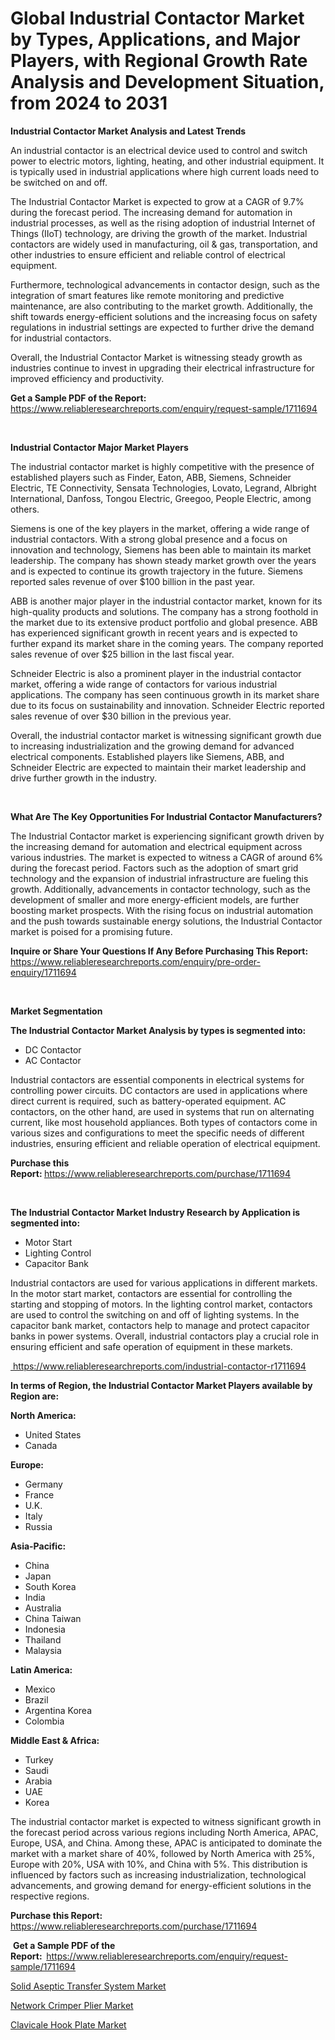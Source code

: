 <p><h1>Global Industrial Contactor Market by Types, Applications, and Major Players, with Regional Growth Rate Analysis and Development Situation, from 2024 to 2031</h1></p><p><strong>Industrial Contactor Market Analysis and Latest Trends</strong></p>
<p><p>An industrial contactor is an electrical device used to control and switch power to electric motors, lighting, heating, and other industrial equipment. It is typically used in industrial applications where high current loads need to be switched on and off.</p><p>The Industrial Contactor Market is expected to grow at a CAGR of 9.7% during the forecast period. The increasing demand for automation in industrial processes, as well as the rising adoption of industrial Internet of Things (IIoT) technology, are driving the growth of the market. Industrial contactors are widely used in manufacturing, oil & gas, transportation, and other industries to ensure efficient and reliable control of electrical equipment.</p><p>Furthermore, technological advancements in contactor design, such as the integration of smart features like remote monitoring and predictive maintenance, are also contributing to the market growth. Additionally, the shift towards energy-efficient solutions and the increasing focus on safety regulations in industrial settings are expected to further drive the demand for industrial contactors.</p><p>Overall, the Industrial Contactor Market is witnessing steady growth as industries continue to invest in upgrading their electrical infrastructure for improved efficiency and productivity.</p></p>
<p><strong>Get a Sample PDF of the Report:&nbsp;</strong> <a href="https://www.reliableresearchreports.com/enquiry/request-sample/1711694">https://www.reliableresearchreports.com/enquiry/request-sample/1711694</a></p>
<p>&nbsp;</p>
<p><strong>Industrial Contactor Major Market Players</strong></p>
<p><p>The industrial contactor market is highly competitive with the presence of established players such as Finder, Eaton, ABB, Siemens, Schneider Electric, TE Connectivity, Sensata Technologies, Lovato, Legrand, Albright International, Danfoss, Tongou Electric, Greegoo, People Electric, among others.</p><p>Siemens is one of the key players in the market, offering a wide range of industrial contactors. With a strong global presence and a focus on innovation and technology, Siemens has been able to maintain its market leadership. The company has shown steady market growth over the years and is expected to continue its growth trajectory in the future. Siemens reported sales revenue of over $100 billion in the past year.</p><p>ABB is another major player in the industrial contactor market, known for its high-quality products and solutions. The company has a strong foothold in the market due to its extensive product portfolio and global presence. ABB has experienced significant growth in recent years and is expected to further expand its market share in the coming years. The company reported sales revenue of over $25 billion in the last fiscal year.</p><p>Schneider Electric is also a prominent player in the industrial contactor market, offering a wide range of contactors for various industrial applications. The company has seen continuous growth in its market share due to its focus on sustainability and innovation. Schneider Electric reported sales revenue of over $30 billion in the previous year.</p><p>Overall, the industrial contactor market is witnessing significant growth due to increasing industrialization and the growing demand for advanced electrical components. Established players like Siemens, ABB, and Schneider Electric are expected to maintain their market leadership and drive further growth in the industry.</p></p>
<p>&nbsp;</p>
<p><strong>What Are The Key Opportunities For Industrial Contactor Manufacturers?</strong></p>
<p><p>The Industrial Contactor market is experiencing significant growth driven by the increasing demand for automation and electrical equipment across various industries. The market is expected to witness a CAGR of around 6% during the forecast period. Factors such as the adoption of smart grid technology and the expansion of industrial infrastructure are fueling this growth. Additionally, advancements in contactor technology, such as the development of smaller and more energy-efficient models, are further boosting market prospects. With the rising focus on industrial automation and the push towards sustainable energy solutions, the Industrial Contactor market is poised for a promising future.</p></p>
<p><strong>Inquire or Share Your Questions If Any Before Purchasing This Report:</strong> <a href="https://www.reliableresearchreports.com/enquiry/pre-order-enquiry/1711694">https://www.reliableresearchreports.com/enquiry/pre-order-enquiry/1711694</a></p>
<p>&nbsp;</p>
<p><strong>Market Segmentation</strong></p>
<p><strong>The Industrial Contactor Market Analysis by types is segmented into:</strong></p>
<p><ul><li>DC Contactor</li><li>AC Contactor</li></ul></p>
<p><p>Industrial contactors are essential components in electrical systems for controlling power circuits. DC contactors are used in applications where direct current is required, such as battery-operated equipment. AC contactors, on the other hand, are used in systems that run on alternating current, like most household appliances. Both types of contactors come in various sizes and configurations to meet the specific needs of different industries, ensuring efficient and reliable operation of electrical equipment.</p></p>
<p><strong>Purchase this Report:&nbsp;</strong><a href="https://www.reliableresearchreports.com/purchase/1711694">https://www.reliableresearchreports.com/purchase/1711694</a></p>
<p>&nbsp;</p>
<p><strong>The Industrial Contactor Market Industry Research by Application is segmented into:</strong></p>
<p><ul><li>Motor Start</li><li>Lighting Control</li><li>Capacitor Bank</li></ul></p>
<p><p>Industrial contactors are used for various applications in different markets. In the motor start market, contactors are essential for controlling the starting and stopping of motors. In the lighting control market, contactors are used to control the switching on and off of lighting systems. In the capacitor bank market, contactors help to manage and protect capacitor banks in power systems. Overall, industrial contactors play a crucial role in ensuring efficient and safe operation of equipment in these markets.</p></p>
<p><a href="https://www.reliableresearchreports.com/industrial-contactor-r1711694">&nbsp;https://www.reliableresearchreports.com/industrial-contactor-r1711694</a></p>
<p><strong>In terms of Region, the Industrial Contactor Market Players available by Region are:</strong></p>
<p>
    <p> <strong> North America: </strong>
        <ul>
            <li>United States</li>
            <li>Canada</li>
        </ul>
        </p> 
    <p> <strong> Europe: </strong>
        <ul>
            <li>Germany</li>
            <li>France</li>
            <li>U.K.</li>
            <li>Italy</li>
            <li>Russia</li>
        </ul>
        </p> 
    <p> <strong> Asia-Pacific: </strong>
        <ul>
            <li>China</li>
            <li>Japan</li>
            <li>South Korea</li>
            <li>India</li>
            <li>Australia</li>
            <li>China Taiwan</li>
            <li>Indonesia</li>
            <li>Thailand</li>
            <li>Malaysia</li>
        </ul>
        </p> 
    <p> <strong> Latin America: </strong>
        <ul>
            <li>Mexico</li>
            <li>Brazil</li>
            <li>Argentina Korea</li>
            <li>Colombia</li>
        </ul>
        </p> 
    <p> <strong> Middle East & Africa: </strong>
        <ul>
            <li>Turkey</li>
            <li>Saudi</li>
            <li>Arabia</li>
            <li>UAE</li>
            <li>Korea</li>
        </ul>
    </p>
    </p>
<p><p>The industrial contactor market is expected to witness significant growth in the forecast period across various regions including North America, APAC, Europe, USA, and China. Among these, APAC is anticipated to dominate the market with a market share of 40%, followed by North America with 25%, Europe with 20%, USA with 10%, and China with 5%. This distribution is influenced by factors such as increasing industrialization, technological advancements, and growing demand for energy-efficient solutions in the respective regions.</p></p>
<p><strong>Purchase this Report: </strong><a href="https://www.reliableresearchreports.com/purchase/1711694">https://www.reliableresearchreports.com/purchase/1711694</a></p>
<p>&nbsp;<strong>Get a Sample PDF of the Report:&nbsp;&nbsp;</strong><a href="https://www.reliableresearchreports.com/enquiry/request-sample/1711694">https://www.reliableresearchreports.com/enquiry/request-sample/1711694</a></p>
<p><strong></strong></p>
<p><p><a href="https://www.linkedin.com/pulse/global-solid-aseptic-transfer-system-market-size-share-analysis-tq5jc?trackingId=JKVWuYREaHWitaP56V0X4w%3D%3D">Solid Aseptic Transfer System Market</a></p><p><a href="https://www.linkedin.com/pulse/insights-network-crimper-plier-market-players-size-geographical-avy0c?trackingId=5XiK1yFbsJV%2BE1q%2FhuYKEw%3D%3D">Network Crimper Plier Market</a></p><p><a href="https://www.linkedin.com/pulse/clavicale-hook-plate-market-share-analysis-growth-trends-bpdgc?trackingId=8Y6DUN5wf61glAYRtE4B7Q%3D%3D">Clavicale Hook Plate Market</a></p></p>